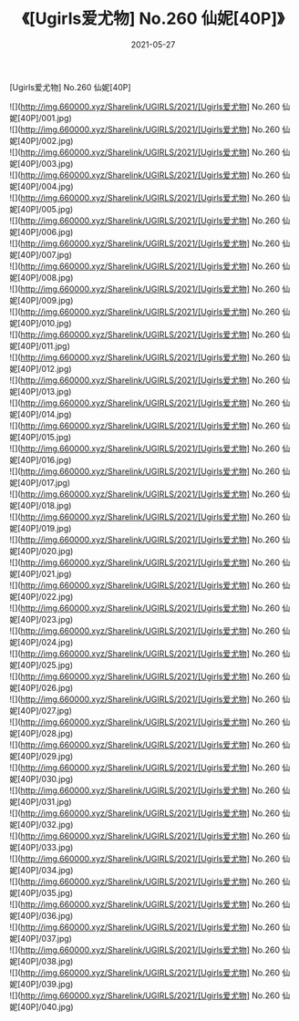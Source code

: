 ﻿---
layout: post
title:  《[Ugirls爱尤物] No.260 仙妮[40P]》
date:   2021-05-27
img: http://img.660000.xyz/Sharelink/UGIRLS/2021/[Ugirls爱尤物] No.260 仙妮[40P]/000.jpg
categories: [美女, 清纯, 唯美]
---

[Ugirls爱尤物] No.260 仙妮[40P]

  ![](http://img.660000.xyz/Sharelink/UGIRLS/2021/[Ugirls爱尤物] No.260 仙妮[40P]/001.jpg) <br> ![](http://img.660000.xyz/Sharelink/UGIRLS/2021/[Ugirls爱尤物] No.260 仙妮[40P]/002.jpg) <br> ![](http://img.660000.xyz/Sharelink/UGIRLS/2021/[Ugirls爱尤物] No.260 仙妮[40P]/003.jpg) <br> ![](http://img.660000.xyz/Sharelink/UGIRLS/2021/[Ugirls爱尤物] No.260 仙妮[40P]/004.jpg) <br> ![](http://img.660000.xyz/Sharelink/UGIRLS/2021/[Ugirls爱尤物] No.260 仙妮[40P]/005.jpg) <br> ![](http://img.660000.xyz/Sharelink/UGIRLS/2021/[Ugirls爱尤物] No.260 仙妮[40P]/006.jpg) <br> ![](http://img.660000.xyz/Sharelink/UGIRLS/2021/[Ugirls爱尤物] No.260 仙妮[40P]/007.jpg) <br> ![](http://img.660000.xyz/Sharelink/UGIRLS/2021/[Ugirls爱尤物] No.260 仙妮[40P]/008.jpg) <br> ![](http://img.660000.xyz/Sharelink/UGIRLS/2021/[Ugirls爱尤物] No.260 仙妮[40P]/009.jpg) <br> ![](http://img.660000.xyz/Sharelink/UGIRLS/2021/[Ugirls爱尤物] No.260 仙妮[40P]/010.jpg) <br> ![](http://img.660000.xyz/Sharelink/UGIRLS/2021/[Ugirls爱尤物] No.260 仙妮[40P]/011.jpg) <br> ![](http://img.660000.xyz/Sharelink/UGIRLS/2021/[Ugirls爱尤物] No.260 仙妮[40P]/012.jpg) <br> ![](http://img.660000.xyz/Sharelink/UGIRLS/2021/[Ugirls爱尤物] No.260 仙妮[40P]/013.jpg) <br> ![](http://img.660000.xyz/Sharelink/UGIRLS/2021/[Ugirls爱尤物] No.260 仙妮[40P]/014.jpg) <br> ![](http://img.660000.xyz/Sharelink/UGIRLS/2021/[Ugirls爱尤物] No.260 仙妮[40P]/015.jpg) <br> ![](http://img.660000.xyz/Sharelink/UGIRLS/2021/[Ugirls爱尤物] No.260 仙妮[40P]/016.jpg) <br> ![](http://img.660000.xyz/Sharelink/UGIRLS/2021/[Ugirls爱尤物] No.260 仙妮[40P]/017.jpg) <br> ![](http://img.660000.xyz/Sharelink/UGIRLS/2021/[Ugirls爱尤物] No.260 仙妮[40P]/018.jpg) <br> ![](http://img.660000.xyz/Sharelink/UGIRLS/2021/[Ugirls爱尤物] No.260 仙妮[40P]/019.jpg) <br> ![](http://img.660000.xyz/Sharelink/UGIRLS/2021/[Ugirls爱尤物] No.260 仙妮[40P]/020.jpg) <br> ![](http://img.660000.xyz/Sharelink/UGIRLS/2021/[Ugirls爱尤物] No.260 仙妮[40P]/021.jpg) <br> ![](http://img.660000.xyz/Sharelink/UGIRLS/2021/[Ugirls爱尤物] No.260 仙妮[40P]/022.jpg) <br> ![](http://img.660000.xyz/Sharelink/UGIRLS/2021/[Ugirls爱尤物] No.260 仙妮[40P]/023.jpg) <br> ![](http://img.660000.xyz/Sharelink/UGIRLS/2021/[Ugirls爱尤物] No.260 仙妮[40P]/024.jpg) <br> ![](http://img.660000.xyz/Sharelink/UGIRLS/2021/[Ugirls爱尤物] No.260 仙妮[40P]/025.jpg) <br> ![](http://img.660000.xyz/Sharelink/UGIRLS/2021/[Ugirls爱尤物] No.260 仙妮[40P]/026.jpg) <br> ![](http://img.660000.xyz/Sharelink/UGIRLS/2021/[Ugirls爱尤物] No.260 仙妮[40P]/027.jpg) <br> ![](http://img.660000.xyz/Sharelink/UGIRLS/2021/[Ugirls爱尤物] No.260 仙妮[40P]/028.jpg) <br> ![](http://img.660000.xyz/Sharelink/UGIRLS/2021/[Ugirls爱尤物] No.260 仙妮[40P]/029.jpg) <br> ![](http://img.660000.xyz/Sharelink/UGIRLS/2021/[Ugirls爱尤物] No.260 仙妮[40P]/030.jpg) <br> ![](http://img.660000.xyz/Sharelink/UGIRLS/2021/[Ugirls爱尤物] No.260 仙妮[40P]/031.jpg) <br> ![](http://img.660000.xyz/Sharelink/UGIRLS/2021/[Ugirls爱尤物] No.260 仙妮[40P]/032.jpg) <br> ![](http://img.660000.xyz/Sharelink/UGIRLS/2021/[Ugirls爱尤物] No.260 仙妮[40P]/033.jpg) <br> ![](http://img.660000.xyz/Sharelink/UGIRLS/2021/[Ugirls爱尤物] No.260 仙妮[40P]/034.jpg) <br> ![](http://img.660000.xyz/Sharelink/UGIRLS/2021/[Ugirls爱尤物] No.260 仙妮[40P]/035.jpg) <br> ![](http://img.660000.xyz/Sharelink/UGIRLS/2021/[Ugirls爱尤物] No.260 仙妮[40P]/036.jpg) <br> ![](http://img.660000.xyz/Sharelink/UGIRLS/2021/[Ugirls爱尤物] No.260 仙妮[40P]/037.jpg) <br> ![](http://img.660000.xyz/Sharelink/UGIRLS/2021/[Ugirls爱尤物] No.260 仙妮[40P]/038.jpg) <br> ![](http://img.660000.xyz/Sharelink/UGIRLS/2021/[Ugirls爱尤物] No.260 仙妮[40P]/039.jpg) <br> ![](http://img.660000.xyz/Sharelink/UGIRLS/2021/[Ugirls爱尤物] No.260 仙妮[40P]/040.jpg) <br>